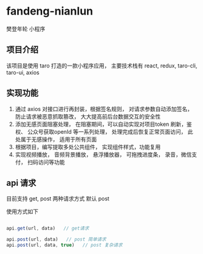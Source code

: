 # fandeng-nianlun

樊登年轮  小程序

## 项目介绍

该项目是使用 taro 打造的一款小程序应用， 主要技术栈有 react, redux, taro-cli, taro-ui, axios

## 实现功能

1. 通过 axios 对接口进行再封装，根据签名规则， 对请求参数自动添加签名， 防止请求被恶意抓取篡改， 大大提高前后台数据交互的安全性
2. 添加无感页面阻塞处理， 在阻塞期间，可以自动实现对项目token 刷新，鉴权、 公众号获取openId 等一系列处理， 处理完成后恢复正常页面访问， 此处属于无感操作， 适用于所有页面
3. 根据项目，编写提取多处公共组件， 实现组件样式，功能复用
4. 实现视频播放， 音频背景播放， 悬浮播放器， 可拖拽进度条， 录音，微信支付， 扫码访问等功能




## api 请求
目前支持 get, post 两种请求方式 默认 post

使用方式如下

```javascript

api.get(url, data)   // get请求

api.post(url, data)   // post 简单请求
api.post(url, data, true)   // post 复杂请求

```